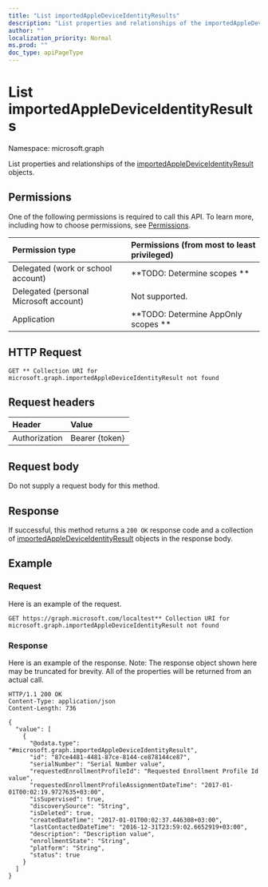```yaml
---
title: "List importedAppleDeviceIdentityResults"
description: "List properties and relationships of the importedAppleDeviceIdentityResult objects."
author: ""
localization_priority: Normal
ms.prod: ""
doc_type: apiPageType
---
```


# List importedAppleDeviceIdentityResults

Namespace: microsoft.graph

List properties and relationships of the [importedAppleDeviceIdentityResult](../resources/importedappledeviceidentityresult.md) objects.

## Permissions
One of the following permissions is required to call this API. To learn more, including how to choose permissions, see [Permissions](/concepts/permissions-reference.md).

|Permission type|Permissions (from most to least privileged)|
|:---|:---|
|Delegated (work or school account)|**TODO: Determine scopes **|
|Delegated (personal Microsoft account)|Not supported.|
|Application|**TODO: Determine AppOnly scopes **|

## HTTP Request
<!-- {
  "blockType": "ignored"
}
-->
``` http
GET ** Collection URI for microsoft.graph.importedAppleDeviceIdentityResult not found
```

## Request headers
|Header|Value|
|:---|:---|
|Authorization|Bearer {token}|

## Request body
Do not supply a request body for this method.

## Response
If successful, this method returns a `200 OK` response code and a collection of [importedAppleDeviceIdentityResult](../resources/importedappledeviceidentityresult.md) objects in the response body.

## Example

### Request
Here is an example of the request.
<!-- {
  "blockType": "request",
  "name": "get_importedappledeviceidentityresult"
}
-->
``` http
GET https://graph.microsoft.com/localtest** Collection URI for microsoft.graph.importedAppleDeviceIdentityResult not found
```

### Response
Here is an example of the response. Note: The response object shown here may be truncated for brevity. All of the properties will be returned from an actual call.
<!-- {
  "blockType": "response",
  "truncated": true,
  "@odata.type": "collection(microsoft.graph.importedappledeviceidentityresult)"
}
-->
``` http
HTTP/1.1 200 OK
Content-Type: application/json
Content-Length: 736

{
  "value": [
    {
      "@odata.type": "#microsoft.graph.importedAppleDeviceIdentityResult",
      "id": "87ce4481-4481-87ce-8144-ce878144ce87",
      "serialNumber": "Serial Number value",
      "requestedEnrollmentProfileId": "Requested Enrollment Profile Id value",
      "requestedEnrollmentProfileAssignmentDateTime": "2017-01-01T00:02:19.9727635+03:00",
      "isSupervised": true,
      "discoverySource": "String",
      "isDeleted": true,
      "createdDateTime": "2017-01-01T00:02:37.446308+03:00",
      "lastContactedDateTime": "2016-12-31T23:59:02.6652919+03:00",
      "description": "Description value",
      "enrollmentState": "String",
      "platform": "String",
      "status": true
    }
  ]
}
```

